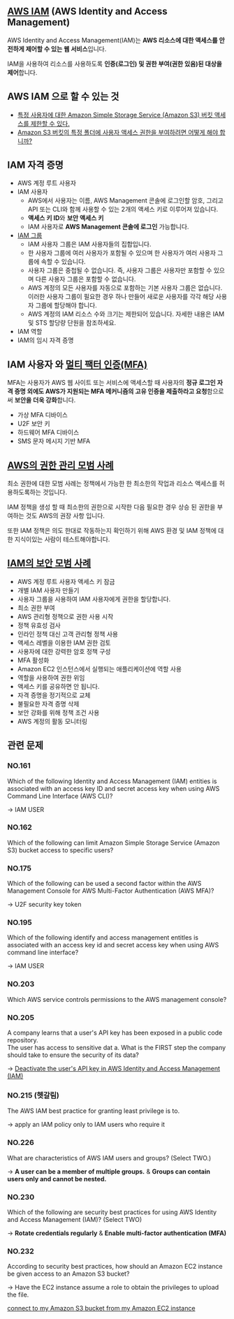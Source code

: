 ## [AWS IAM](https://docs.aws.amazon.com/ko_kr/IAM/latest/UserGuide/introduction.html) (AWS Identity and Access Management)

AWS Identity and Access Management(IAM)는 **AWS 리소스에 대한 액세스를 안전하게 제어할 수 있는 웹 서비스**입니다.

 IAM을 사용하여 리소스를 사용하도록 **인증(로그인) 및 권한 부여(권한 있음)된 대상을 제어**합니다.
 
 ## AWS IAM 으로 할 수 있는 것
 
   * [특정 사용자에 대한 Amazon Simple Storage Service (Amazon S3) 버킷 액세스를 제한할 수 있다.](https://aws.amazon.com/ko/premiumsupport/knowledge-center/block-s3-traffic-vpc-ip/)
   * [Amazon S3 버킷의 특정 폴더에 사용자 액세스 권한을 부여하려면 어떻게 해야 합니까?](https://aws.amazon.com/ko/premiumsupport/knowledge-center/s3-folder-user-access/)
 
 ## IAM 자격 증명

   * AWS 계정 루트 사용자
   * IAM 사용자
      * AWS에서 사용자는 이름, AWS Management 콘솔에 로그인할 암호, 그리고 API 또는 CLI와 함께 사용할 수 있는 2개의 액세스 키로 이루어져 있습니다. 
      * **액세스 키 ID**와 **보안 액세스 키**
      * IAM 사용자로 **AWS Management 콘솔에 로그인** 가능합니다.
   * [IAM 그룹](https://docs.aws.amazon.com/ko_kr/IAM/latest/UserGuide/id_groups.html)
      * IAM 사용자 그룹은 IAM 사용자들의 집합입니다.
      * 한 사용자 그룹에 여러 사용자가 포함될 수 있으며 한 사용자가 여러 사용자 그룹에 속할 수 있습니다.
      * 사용자 그룹은 중첩될 수 없습니다. 즉, 사용자 그룹은 사용자만 포함할 수 있으며 다른 사용자 그룹은 포함할 수 없습니다.
      * AWS 계정의 모든 사용자를 자동으로 포함하는 기본 사용자 그룹은 없습니다. 이러한 사용자 그룹이 필요한 경우 하나 만들어 새로운 사용자를 각각 해당 사용자 그룹에 할당해야 합니다.
      * AWS 계정의 IAM 리소스 수와 크기는 제한되어 있습니다. 자세한 내용은 IAM 및 STS 할당량 단원을 참조하세요.
   * IAM 역할
   * IAM의 임시 자격 증명

## IAM 사용자 와 [멀티 팩터 인증(MFA)](https://docs.aws.amazon.com/ko_kr/IAM/latest/UserGuide/id_credentials_mfa.html)

MFA는 사용자가 AWS 웹 사이트 또는 서비스에 액세스할 때 사용자의 **정규 로그인 자격 증명 외에도 AWS가 지원되는 MFA 메커니즘의 고유 인증을 제출하라고 요청**함으로써 **보안을 더욱 강화**합니다.

   * 가상 MFA 디바이스
   * U2F 보안 키
   * 하드웨어 MFA 디바이스
   * SMS 문자 메시지 기반 MFA

## [AWS의 권한 관리 모범 사례](https://kirkpatrickprice.com/blog/best-practices-for-privilege-management-in-aws/)

최소 권한에 대한 모범 사례는 정책에서 가능한 한 최소한의 작업과 리소스 액세스를 허용하도록하는 것입니다.

IAM 정책을 생성 할 때 최소한의 권한으로 시작한 다음 필요한 경우 상승 된 권한을 부여하는 것도 AWS의 권장 사항 입니다. 

또한 IAM 정책은 의도 한대로 작동하는지 확인하기 위해 AWS 환경 및 IAM 정책에 대한 지식이있는 사람이 테스트해야합니다.

## [IAM의 보안 모범 사례](https://docs.aws.amazon.com/ko_kr/IAM/latest/UserGuide/best-practices.html)

   * AWS 계정 루트 사용자 액세스 키 잠금
   * 개별 IAM 사용자 만들기
   * 사용자 그룹을 사용하여 IAM 사용자에게 권한을 할당합니다.
   * 최소 권한 부여
   * AWS 관리형 정책으로 권한 사용 시작
   * 정책 유효성 검사
   * 인라인 정책 대신 고객 관리형 정책 사용
   * 액세스 레벨을 이용한 IAM 권한 검토
   * 사용자에 대한 강력한 암호 정책 구성
   * MFA 활성화
   * Amazon EC2 인스턴스에서 실행되는 애플리케이션에 역할 사용
   * 역할을 사용하여 권한 위임
   * 액세스 키를 공유하면 안 됩니다.
   * 자격 증명을 정기적으로 교체
   * 불필요한 자격 증명 삭제
   * 보안 강화를 위해 정책 조건 사용
   * AWS 계정의 활동 모니터링


## 관련 문제

### NO.161 
Which of the following Identity and Access Management (IAM) entities is associated with an access key ID and secret access key when using AWS Command Line Interface (AWS CLI)?

-> IAM USER

### NO.162 
Which of the following can limit Amazon Simple Storage Service (Amazon S3) bucket access to specific users?

### NO.175 
Which of the following can be used a second factor within the AWS Management Console for AWS Multi-Factor Authentication (AWS MFA)?

-> U2F security key token

### NO.195 
Which of the following identify and access management entitles is associated with an access key id and secret access key when using AWS command line interface?

-> IAM USER

### NO.203 
Which AWS service controls permissions to the AWS management console?

### NO.205 
A company learns that a user's API key has been exposed in a public code repository.<br/> The user has access to sensitive dat a. What is the FIRST step the company should take to ensure the security of its data?

-> [Deactivate the user's API key in AWS Identity and Access Management (IAM)](https://aws.amazon.com/ko/blogs/security/what-to-do-if-you-inadvertently-expose-an-aws-access-key/)

### NO.215 (헷갈림)
The AWS IAM best practice for granting least privilege is to.

-> apply an IAM policy only to IAM users who require it

### NO.226 
What are characteristics of AWS IAM users and groups? (Select TWO.)

-> **A user can be a member of multiple groups.** & **Groups can contain users only and cannot be nested.**

### NO.230 
Which of the following are security best practices for using AWS Identity and Access Management (IAM)? (Select TWO)

-> **Rotate credentials regularly** & **Enable multi-factor authentication (MFA)**

### NO.232
According to security best practices, how should an Amazon EC2 instance be given access to an Amazon S3 bucket?

-> Have the EC2 instance assume a role to obtain the privileges to upload the file.

[connect to my Amazon S3 bucket from my Amazon EC2 instance](https://aws.amazon.com/premiumsupport/knowledge-center/ec2-instance-access-s3-bucket/)
